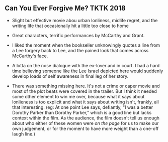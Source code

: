 Can You Ever Forgive Me?
TKTK
2018
---

- Slight but effective movie abou urban lonliness, midlife regret, and the writing life that occasionally hit a little too close to home

- Great characters, terrific performances by McCarthy and Grant. 

- I liked the moment when the bookseller unknowingly quotes a line from a Lee forgery back to Lee, and the pained look that comes across McCarthy's face. 

- A lotta on the nose dialogue with the ex-lover and in court. I had a hard time believing someone like the Lee Israel depicted here would suddenly develop loads of self awareness in final leg of her story. 

- There was something missing here. It's not a crime or caper movie and most of the plot beats were covered in the trailer. But I think it needed some other element to win me over, because what it says about lonlieness is too explicit and what it says about writing isn't, frankly, all that interesting. (eg: At one point Lee says, defiantly, "I was a better Dorothy Parker than Dorothy Parker," which is a good line but lacks context within the film. As the audience, the film doesn't tell us enough about who either of these women were *on the page* for us to make our own judgement, or for the moment to have more weight than a one-off laugh line.)
